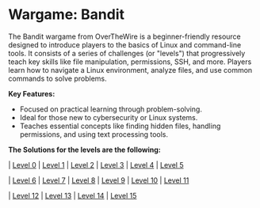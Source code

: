# Wargame: Bandit

The Bandit wargame from OverTheWire is a beginner-friendly resource designed to introduce players to the basics of Linux and command-line tools. It consists of a series of challenges (or "levels") that progressively teach key skills like file manipulation, permissions, SSH, and more. Players learn how to navigate a Linux environment, analyze files, and use common commands to solve problems.

**Key Features:**

- Focused on practical learning through problem-solving.
- Ideal for those new to cybersecurity or Linux systems.
- Teaches essential concepts like finding hidden files, handling permissions, and using text processing tools.

**The Solutions for the levels are the following:**

| [Level 0](https://github.com/Cristian5tarellas/Wargames/blob/Bandit/Bandit/Level_0.md) | [Level 1](https://github.com/Cristian5tarellas/Wargames/blob/Bandit/Bandit/Level_01.md) | [Level 2](https://github.com/Cristian5tarellas/Wargames/blob/Bandit/Bandit/Level_02.md) | [Level 3](https://github.com/Cristian5tarellas/Wargames/blob/Bandit/Bandit/Level_03.md) | [Level 4](https://github.com/Cristian5tarellas/Wargames/blob/Bandit/Bandit/Level_04.md) | [Level 5](https://github.com/Cristian5tarellas/Wargames/blob/Bandit/Bandit/Level_05.md)

| [Level 6](https://github.com/Cristian5tarellas/Wargames/blob/Bandit/Bandit/Level_06.md) | [Level 7](https://github.com/Cristian5tarellas/Wargames/blob/Bandit/Bandit/Level_07.md) | [Level 8](https://github.com/Cristian5tarellas/Wargames/blob/Bandit/Bandit/Level_08.md) | [Level 9](https://github.com/Cristian5tarellas/Wargames/blob/Bandit/Bandit/Level_09.md) | [Level 10](https://github.com/Cristian5tarellas/Wargames/blob/Bandit/Bandit/Level_10.md) | [Level 11](https://github.com/Cristian5tarellas/Wargames/blob/Bandit/Bandit/Level_11.md)

| [Level 12](https://github.com/Cristian5tarellas/Wargames/blob/Bandit/Bandit/Level_12.md) | [Level 13](https://github.com/Cristian5tarellas/Wargames/blob/Bandit/Bandit/Level_03.md) | [Level 14](https://github.com/Cristian5tarellas/Wargames/blob/Bandit/Bandit/Level_03.md) | [Level 15](https://github.com/Cristian5tarellas/Wargames/blob/Bandit/Bandit/Level_03.md)
